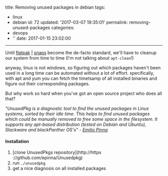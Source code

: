 title: Removing unused packages in debian
tags:
  - linux
  - debian
id: 72
updated: '2017-03-07 19:35:01'
permalink: removing-unused-packages
categories:
  - devops
  - ''
date: 2017-01-15 23:02:00
---
Until [flatpak](http://flatpak.org/) | [snaps](http://snapcraft.io/) become the de-facto standard, we'll have to cleanup our system from time to time (I'm not talking about `apt-clean`!)

anyway, linux is not windows, so figuring out which packages haven't been used in a long time can be automated without a lot of effort. specifically, with apt and yum you can fetch the timetsamp of all installed binaries and figure out their corresponding packages.

But why work so hard when you've got an open source project who does all that?

<!-- more -->

*"UnusedPkg is a diagnostic tool to find the unused packages in Linux systems, sorted by their idle time. This helps to find unused packages which could be manually removed to free some space in the filesystem. It supports any apt-based distribution (tested on Debian and Ubuntu), Slackware and blackPanther OS's" - [Emilio Pinna](http://disse.cting.org/)*

#### Installation

1. [clone UnusedPkgs repository](http://https ://github.com/epinna/Unusedpkg)
2. run `./unusedpkg`
3. get a nice diagnosis on all installed packages